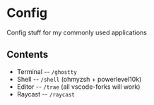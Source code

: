 # Config

Config stuff for my commonly used applications

## Contents

- Terminal -- `/ghostty`
- Shell -- `/shell` (ohmyzsh + powerlevel10k)
- Editor -- `/trae` (all vscode-forks will work)
- Raycast -- `/raycast` 

